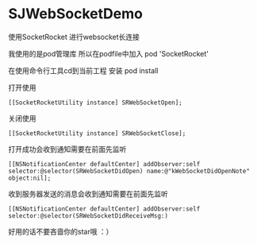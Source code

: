 # SJWebSocketDemo

使用SocketRocket 进行websocket长连接

我使用的是pod管理库 所以在podfile中加入
pod 'SocketRocket'

在使用命令行工具cd到当前工程 安装
pod install


打开使用 

`
[[SocketRocketUtility instance] SRWebSocketOpen];
`

关闭使用

`
[[SocketRocketUtility instance] SRWebSocketClose]; 
`

打开成功会收到通知需要在前面先监听

`
[[NSNotificationCenter defaultCenter] addObserver:self selector:@selector(SRWebSocketDidOpen) name:@"kWebSocketDidOpenNote" object:nil];
`

收到服务器发送的消息会收到通知需要在前面先监听

`
[[NSNotificationCenter defaultCenter] addObserver:self selector:@selector(SRWebSocketDidReceiveMsg:) 
`

好用的话不要吝啬你的star哦 ：）

